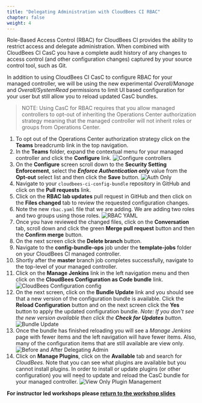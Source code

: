 ```yaml
---
title: "Delegating Administration with CloudBees CI RBAC"
chapter: false
weight: 4
---
```


Role-Based Access Control (RBAC) for CloudBees CI provides the ability to restrict access and delegate administration. When combined with CloudBees CI CasC you have a complete audit history of any changes to access control (and other configuration changes) captured by your source control tool, such as Git.

In addition to using CloudBees CI CasC to configure RBAC for your managed controller, we will be using the new experimental *Overall/Manage* and *Overall/SystemRead* permissions to limit UI based configuration for your user but still allow you to reload updated CasC bundles.

>NOTE: Using CasC for RBAC requires that you allow managed controllers to opt-out of inheriting the Operations Center authorization strategy meaning that the managed controller will not inherit roles or groups from Operations Center.

1. To opt out of the Operations Center authorization strategy click on the **Teams** breadcrumb link in the top navigation.
2. In the **Teams** folder, expand the contextual menu for your managed controller and click the **Configure** link. ![Configure controllers](configure-controller.png?width=50pc) 
3. On the **Configure** screen scroll down to the **Security Setting Enforcement**, select the ***Enforce Authentication only*** value from the **Opt-out** select list and then click the **Save** button. ![Auth Only](auth-only.png?width=50pc) 
4. Navigate to your `cloudbees-ci-config-bundle` repository in GitHub and click on the **Pull requests** link. 
5. Click on the **RBAC lab updates** pull request in GitHub and then click on the **Files changed** tab to review the requested configuration changes.
6. Note the new `rbac.yaml` file that we are adding. We are adding two roles and two groups using those roles. ![RBAC YAML](rbac-yaml.png?width=50pc) 
7. Once you have reviewed the changed files, click on the **Conversation** tab, scroll down and click the green **Merge pull request** button and then the **Confirm merge** button.
8. On the next screen click the **Delete branch** button.
5. Navigate to the **config-bundle-ops** job under the **template-jobs** folder on your CloudBees CI managed controller.
6. Shortly after the **master** branch job completes successfully, navigate to the top-level of your managed controller.
7. Click on the **Manage Jenkins** link in the left navigation menu and then click on the **CloudBees Configuration as Code bundle** link. ![CloudBees Configuration config](config-bundle-system-config.png?width=50pc)
8. On the next screen, click on the **Bundle Update** link and you should see that a new version of the configuration bundle is available. Click the **Reload Configuration** button and on the next screen click the **Yes** button to apply the updated configuration bundle. *Note: If you don't see the new version available then click the **Check for Updates** button.* ![Bundle Update](new-bundle-available.png?width=50pc)
9. Once the bundle has finished reloading you will see a *Manage Jenkins* page with fewer items and the left navigation will have fewer items. Also, many of the configuration items that are still available are view only. ![Before and After Delegating Admin](before-after-delegating-admin.png?width=75pc)
10. Click on **Manage Plugins**, click on the **Available** tab and search for *CloudBees*.  Note that you can see what plugins are available but you cannot install plugins. In order to install or update plugins (or other configuration) you will need to update and reload the CasC bundle for your managed controller. ![View Only Plugin Management](plugins-view-only.png?width=50pc)

**For instructor led workshops please <a href="https://cloudbees-days.github.io/cloudbees-field-workshops/cloudbees-ci/#prbac-casc-overview">return to the workshop slides</a>**